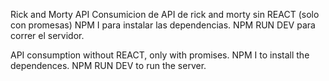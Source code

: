Rick and Morty API
Consumicion de API de rick and morty sin REACT (solo con promesas)
NPM I para instalar las dependencias. 
NPM RUN DEV para correr el servidor.

API consumption without REACT, only with promises.
NPM I to install the dependences.
NPM RUN DEV to run the server.
